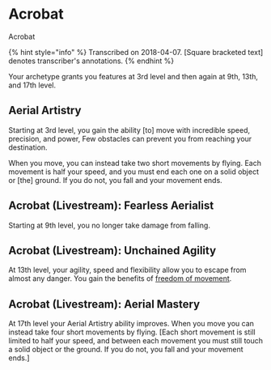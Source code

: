 # Acrobat

Acrobat

{% hint style="info" %}
Transcribed on 2018-04-07. \[Square bracketed text\] denotes transcriber's annotations.
{% endhint %}

Your archetype grants you features at 3rd level and then again at 9th, 13th, and 17th level.

## Aerial Artistry

Starting at 3rd level, you gain the ability \[to\] move with incredible speed, precision, and power, Few obstacles can prevent you from reaching your destination.

When you move, you can instead take two short movements by flying. Each movement is half your speed, and you must end each one on a solid object or \[the\] ground. If you do not, you fall and your movement ends.

## Acrobat \(Livestream\): Fearless Aerialist

Starting at 9th level, you no longer take damage from falling.

## Acrobat \(Livestream\): Unchained Agility

At 13th level, your agility, speed and flexibility allow you to escape from almost any danger. You gain the benefits of [freedom of movement](https://5etools.com/spells.html#freedom%20of%20movement_phb).

## Acrobat \(Livestream\): Aerial Mastery

At 17th level your Aerial Artistry ability improves. When you move you can instead take four short movements by flying. \[Each short movement is still limited to half your speed, and between each movement you must still touch a solid object or the ground. If you do not, you fall and your movement ends.\]

